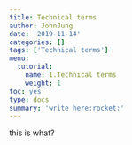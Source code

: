 ```yaml
---
title: Technical terms
author: JohnJung
date: '2019-11-14'
categories: []
tags: ['Technical terms']
menu:
  tutorial:
    name: 1.Technical terms
    weight: 1
toc: yes
type: docs
summary: 'write here:rocket:' 
---
```



this is what?


